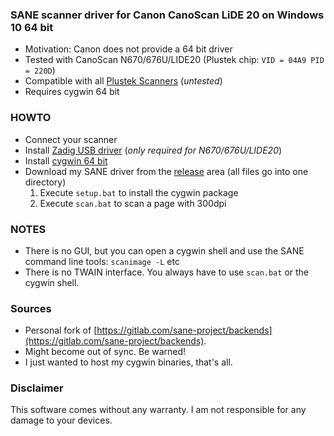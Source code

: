 ### SANE scanner driver for Canon CanoScan LiDE 20 on Windows 10 64 bit
* Motivation: Canon does not provide a 64 bit driver
* Tested with CanoScan N670/676U/LIDE20 (Plustek chip: `VID = 04A9 PID = 220D`)
* Compatible with all [Plustek Scanners](http://www.sane-project.org/man/sane-plustek.5.html) (*untested*)
* Requires cygwin 64 bit

### HOWTO ###
* Connect your scanner
* Install [Zadig USB driver](https://zadig.akeo.ie) (_only required for N670/676U/LIDE20_)
* Install [cygwin 64 bit](http://cygwin.org)
* Download my SANE driver from the [release](https://github.com/revvv/sane-backends-cygwin/releases/) area (all files go into one directory)
    1. Execute `setup.bat` to install the cygwin package
    2. Execute `scan.bat` to scan a page with 300dpi

### NOTES ###
* There is no GUI, but you can open a cygwin shell and use the SANE command line tools: `scanimage -L` etc
* There is no TWAIN interface. You always have to use `scan.bat` or the cygwin shell.

### Sources ###
* Personal fork of [https://gitlab.com/sane-project/backends](https://gitlab.com/sane-project/backends).
* Might become out of sync. Be warned!
* I just wanted to host my cygwin binaries, that's all.

### Disclaimer
This software comes without any warranty. I am not responsible for any damage to your devices.
